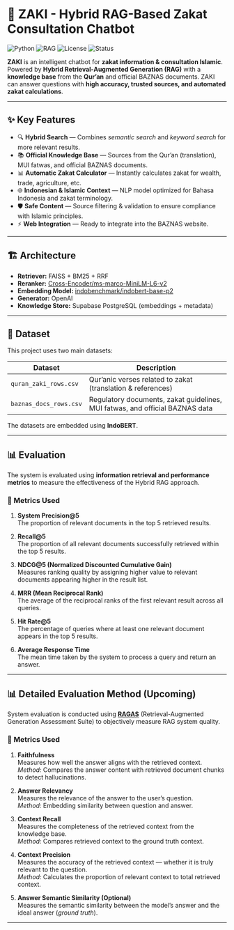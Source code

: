 # 🤖 ZAKI - Hybrid RAG-Based Zakat Consultation Chatbot

![Python](https://img.shields.io/badge/Python-3.10-blue?logo=python)
![RAG](https://img.shields.io/badge/LLM-RAG-orange?logo=openai)
![License](https://img.shields.io/badge/License-MIT-green)
![Status](https://img.shields.io/badge/Status-Development-yellow)

**ZAKI** is an intelligent chatbot for **zakat information & consultation Islamic**.  
Powered by **Hybrid Retrieval-Augmented Generation (RAG)** with a **knowledge base** from the **Qur’an** and official BAZNAS documents.
ZAKI can answer questions with **high accuracy, trusted sources, and automated zakat calculations**.

---

## ✨ Key Features
- 🔍 **Hybrid Search** — Combines *semantic search* and *keyword search* for more relevant results.
- 📚 **Official Knowledge Base** — Sources from the Qur’an (translation), MUI fatwas, and official BAZNAS documents.
- 📊 **Automatic Zakat Calculator** — Instantly calculates zakat for wealth, trade, agriculture, etc.
- 🌐 **Indonesian & Islamic Context** — NLP model optimized for Bahasa Indonesia and zakat terminology.
- 🛡 **Safe Content** — Source filtering & validation to ensure compliance with Islamic principles.
- ⚡ **Web Integration** — Ready to integrate into the BAZNAS website.

---

## 🏗 Architecture
- **Retriever:** FAISS + BM25 + RRF
- **Reranker:** [Cross-Encoder/ms-marco-MiniLM-L6-v2](https://huggingface.co/cross-encoder/ms-marco-MiniLM-L6-v2)
- **Embedding Model:** [indobenchmark/indobert-base-p2](https://huggingface.co/indobenchmark/indobert-base-p2) 
- **Generator:** OpenAI
- **Knowledge Store:** Supabase PostgreSQL (embeddings + metadata)

---

## 📂 Dataset
This project uses two main datasets:

| Dataset                | Description |
|------------------------|-------------|
| `quran_zaki_rows.csv`  | Qur’anic verses related to zakat (translation & references) |
| `baznas_docs_rows.csv` | Regulatory documents, zakat guidelines, MUI fatwas, and official BAZNAS data |

The datasets are embedded using **IndoBERT**.

---

## 📊 Evaluation
The system is evaluated using **information retrieval and performance metrics** to measure the effectiveness of the Hybrid RAG approach.

### 📏 Metrics Used
1. **System Precision@5**  
   The proportion of relevant documents in the top 5 retrieved results.

2. **Recall@5**  
   The proportion of all relevant documents successfully retrieved within the top 5 results.

3. **NDCG@5 (Normalized Discounted Cumulative Gain)**  
   Measures ranking quality by assigning higher value to relevant documents appearing higher in the result list.

4. **MRR (Mean Reciprocal Rank)**  
   The average of the reciprocal ranks of the first relevant result across all queries.

5. **Hit Rate@5**  
   The percentage of queries where at least one relevant document appears in the top 5 results.

6. **Average Response Time**  
   The mean time taken by the system to process a query and return an answer.
   
---

## 📊 Detailed Evaluation Method (Upcoming)
System evaluation is conducted using **[RAGAS](https://github.com/explodinggradients/ragas)** (Retrieval-Augmented Generation Assessment Suite) to objectively measure RAG system quality.

### 📏 Metrics Used
1. **Faithfulness**  
   Measures how well the answer aligns with the retrieved context.  
   *Method:* Compares the answer content with retrieved document chunks to detect hallucinations.

2. **Answer Relevancy**  
   Measures the relevance of the answer to the user’s question.  
   *Method:* Embedding similarity between question and answer.

3. **Context Recall**  
   Measures the completeness of the retrieved context from the knowledge base.  
   *Method:* Compares retrieved context to the ground truth context.

4. **Context Precision**  
   Measures the accuracy of the retrieved context — whether it is truly relevant to the question.  
   *Method:* Calculates the proportion of relevant context to total retrieved context.

5. **Answer Semantic Similarity (Optional)**  
   Measures the semantic similarity between the model’s answer and the ideal answer (*ground truth*).

---
